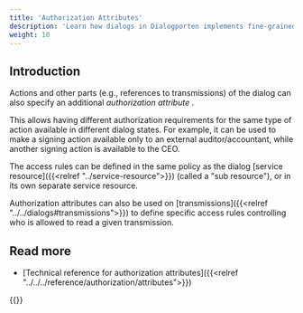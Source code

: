 ```yaml
---
title: 'Authorization Attributes'
description: 'Learn how dialogs in Dialogporten implements fine-grained access control using Altinn Authorization'
weight: 10
---
```


## Introduction

Actions and other parts (e.g., references to transmissions) of the dialog can also specify an additional _authorization attribute_ .

This allows having different authorization requirements for the same type of action available in different dialog states. For example, it can be used to make a signing action available only to an external auditor/accountant, while another signing action is available to the CEO.

The access rules can be defined in the same policy as the dialog [service resource]({{<relref "../service-resource">}}) (called a "sub resource"), or in its own separate service resource. 

Authorization attributes can also be used on [transmissions]({{<relref "../../dialogs#transmissions">}}) to define specific access rules controlling who is allowed to read a given transmission. 

## Read more
* [Technical reference for authorization attributes]({{<relref "../../../reference/authorization/attributes">}})

{{<children />}}

